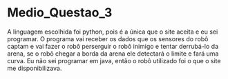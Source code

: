 # Medio_Questao_3
A linguagem escolhida foi python, pois é a única que o site aceita e eu sei programar.
O programa vai receber os dados que os sensores do robô captam e vai fazer o robô perserguir o robô
inimigo e tentar derrubá-lo da arena, se o robô chegar a borda da arena ele detectará o limite e fará uma curva.
Eu não sei programar em java, então o robô utilizado foi o que o site me disponibilizava.
